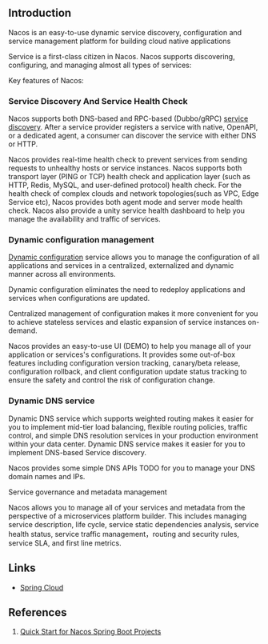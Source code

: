 ## Introduction

Nacos is an easy-to-use dynamic service discovery, configuration and service management platform for building cloud native applications


Service is a first-class citizen in Nacos. Nacos supports discovering, configuring, and managing almost all types of services:


Key features of Nacos:

### Service Discovery And Service Health Check

Nacos supports both DNS-based and RPC-based (Dubbo/gRPC) [service discovery](/docs/CS/Java/Spring_Cloud/nacos/registry.md). 
After a service provider registers a service with native, OpenAPI, or a dedicated agent, a consumer can discover the service with either DNS or HTTP.

Nacos provides real-time health check to prevent services from sending requests to unhealthy hosts or service instances. 
Nacos supports both transport layer (PING or TCP) health check and application layer (such as HTTP, Redis, MySQL, and user-defined protocol) health check. 
For the health check of complex clouds and network topologies(such as VPC, Edge Service etc), Nacos provides both agent mode and server mode health check. 
Nacos also provide a unity service health dashboard to help you manage the availability and traffic of services.

### Dynamic configuration management

[Dynamic configuration](/docs/CS/Java/Spring_Cloud/nacos/config.md) service allows you to manage the configuration of all applications and services in a centralized, externalized and dynamic manner across all environments.

Dynamic configuration eliminates the need to redeploy applications and services when configurations are updated.

Centralized management of configuration makes it more convenient for you to achieve stateless services and elastic expansion of service instances on-demand.

Nacos provides an easy-to-use UI (DEMO) to help you manage all of your application or services's configurations. 
It provides some out-of-box features including configuration version tracking, canary/beta release, configuration rollback, and client configuration update status tracking to ensure the safety and control the risk of configuration change.

### Dynamic DNS service

Dynamic DNS service which supports weighted routing makes it easier for you to implement mid-tier load balancing, flexible routing policies, traffic control, and simple DNS resolution services in your production environment within your data center. 
Dynamic DNS service makes it easier for you to implement DNS-based Service discovery.

Nacos provides some simple DNS APIs TODO for you to manage your DNS domain names and IPs.

Service governance and metadata management

Nacos allows you to manage all of your services and metadata from the perspective of a microservices platform builder. 
This includes managing service description, life cycle, service static dependencies analysis, service health status, service traffic management，routing and security rules, service SLA, and first line metrics.


## Links

- [Spring Cloud](/docs/CS/Java/Spring_Cloud/Spring_Cloud.md)

## References
1. [Quick Start for Nacos Spring Boot Projects](https://nacos.io/en-us/docs/quick-start-spring-boot.html)